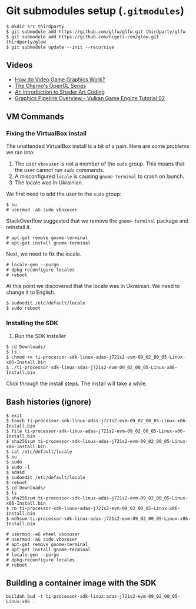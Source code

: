 # Git submodules setup (`.gitmodules`)

```console
$ mkdir src thirdparty
$ git submodule add https://github.com/glfw/glfw.git thirdparty/glfw
$ git submodule add https://github.com/nigels-com/glew.git thirdparty/glew
$ git submodule update --init --recursive
```

## Videos

- [How do Video Game Graphics Work?](https://www.youtube.com/watch?v=C8YtdC8mxTU)
- [The Cherno's OpenGL Series](https://www.youtube.com/playlist?list=PLlrATfBNZ98foTJPJ_Ev03o2oq3-GGOS2)
- [An introduction to Shader Art Coding](https://www.youtube.com/watch?v=f4s1h2YETNY)
- [Graphics Pipeline Overview - Vulkan Game Engine Tutorial 02](https://www.youtube.com/watch?v=_riranMmtvI)

## VM Commands

### Fixing the VirtualBox install

The unattended VirtualBox install is a bit of a pain. Here are some problems we ran into:

1. The user `vboxuser` is not a member of the `sudo` group. This means that the user cannot run `sudo` commands.
2. A misconfigured `locale` is causing `gnome-terminal` to crash on launch.
3. The locale was in Ukrainian.

We first need to add the user to the `sudo` group:

```console
$ su
# usermod -aG sudo vboxuser
```

StackOverflow suggested that we remove the `gnome-terminal` package and reinstall it.

```console
# apt-get remove gnome-terminal
# apt-get install gnome-terminal
```

Next, we need to fix the locale.

```console
# locale-gen --purge
# dpkg-reconfigure locales
# reboot
```

At this point we discovered that the locale was in Ukrainian. We need to change it to English.

```console
$ sudoedit /etc/default/locale
$ sudo reboot
```

### Installing the SDK

1. Run the SDK installer

```console
$ cd Downloads/
$ ls
$ chmod +x ti-processor-sdk-linux-adas-j721s2-evm-09_02_00_05-Linux-x86-Install.bin
$ ./ti-processor-sdk-linux-adas-j721s2-evm-09_02_00_05-Linux-x86-Install.bin 
```

Click through the install steps. The install will take a while.

## Bash histories (ignore)

```console
$ exit
$ touch ti-processor-sdk-linux-adas-j721s2-evm-09_02_00_05-Linux-x86-Install.bin 
$ file ti-processor-sdk-linux-adas-j721s2-evm-09_02_00_05-Linux-x86-Install.bin
$ sha256sum ti-processor-sdk-linux-adas-j721s2-evm-09_02_00_05-Linux-x86-Install.bin
$ cat /etc/default/locale 
$ su
$ sudo
$ sudo -l
$ adasd
$ sudoedit /etc/default/locale 
$ reboot
$ cd Downloads/
$ ls
$ sha256sum ti-processor-sdk-linux-adas-j721s2-evm-09_02_00_05-Linux-x86-Install.bin 
$ rm ti-processor-sdk-linux-adas-j721s2-evm-09_02_00_05-Linux-x86-Install.bin 
$ md5sum ti-processor-sdk-linux-adas-j721s2-evm-09_02_00_05-Linux-x86-Install.bin
```

```console
# usermod -aG wheel vboxuser
# usermod -aG sudo vboxuser
# apt-get remove gnome-terminal
# apt-get install gnome-terminal
# locale-gen --purge
# dpkg-reconfigure locales
# reboot
```

## Building a container image with the SDK

```console
buildah bud -t ti-processor-sdk-linux:adas-j721s2-evm-09_02_00_05-Linux-x86 .
```
